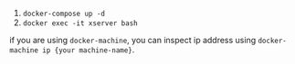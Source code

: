 1. `docker-compose up -d`
2. `docker exec -it xserver bash`

if you are using `docker-machine`, you can inspect ip address using `docker-machine ip {your machine-name}`.